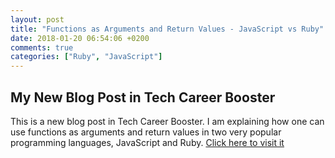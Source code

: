 ```yaml
---
layout: post
title: "Functions as Arguments and Return Values - JavaScript vs Ruby"
date: 2018-01-20 06:54:06 +0200
comments: true
categories: ["Ruby", "JavaScript"]
---
```


## My New Blog Post in Tech Career Booster

This is a new blog post in Tech Career Booster. I am explaining how one can use functions as arguments and return values in
two very popular programming languages, JavaScript and Ruby.
[Click here to visit it](https://www.techcareerbooster.com/blog/functions-as-arguments-and-return-values-javascript-vs-ruby?utm_source=pmatsinopoulos_blog&utm_medium=new_blog_post&utm_campaign=blog_post_function_arguments)
